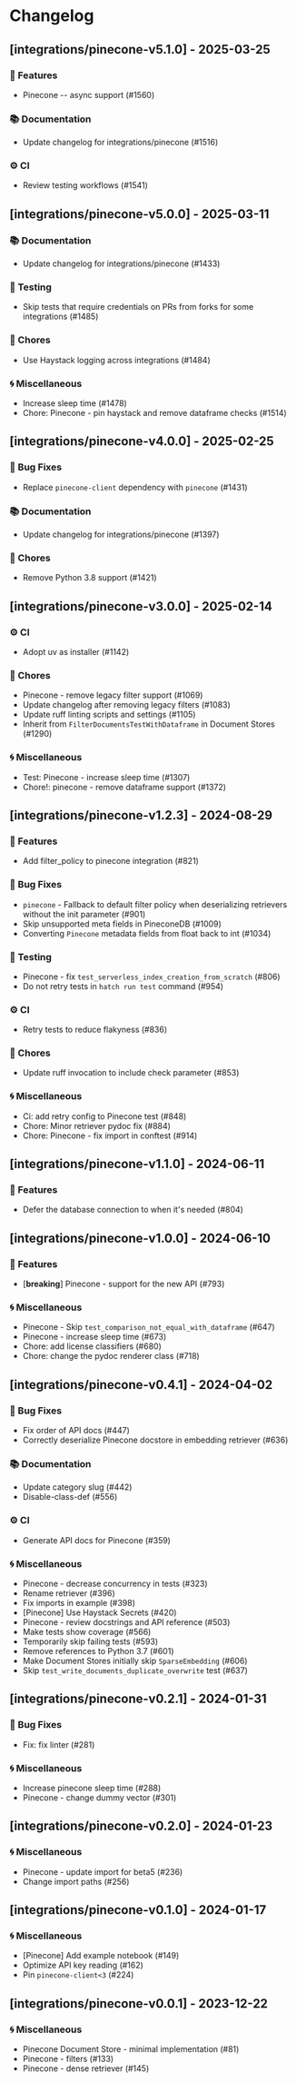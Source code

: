 # Changelog

## [integrations/pinecone-v5.1.0] - 2025-03-25

### 🚀 Features

- Pinecone -- async support (#1560)

### 📚 Documentation

- Update changelog for integrations/pinecone (#1516)

### ⚙️ CI

- Review testing workflows (#1541)

## [integrations/pinecone-v5.0.0] - 2025-03-11

### 📚 Documentation

- Update changelog for integrations/pinecone (#1433)

### 🧪 Testing

- Skip tests that require credentials on PRs from forks for some integrations (#1485)

### 🧹 Chores

- Use Haystack logging across integrations (#1484)

### 🌀 Miscellaneous

- Increase sleep time (#1478)
- Chore: Pinecone - pin haystack and remove dataframe checks (#1514)

## [integrations/pinecone-v4.0.0] - 2025-02-25

### 🐛 Bug Fixes

- Replace `pinecone-client` dependency with `pinecone` (#1431)

### 📚 Documentation

- Update changelog for integrations/pinecone (#1397)

### 🧹 Chores

- Remove Python 3.8 support (#1421)

## [integrations/pinecone-v3.0.0] - 2025-02-14

### ⚙️ CI

- Adopt uv as installer (#1142)

### 🧹 Chores

- Pinecone - remove legacy filter support (#1069)
- Update changelog after removing legacy filters (#1083)
- Update ruff linting scripts and settings (#1105)
- Inherit from `FilterDocumentsTestWithDataframe` in Document Stores (#1290)

### 🌀 Miscellaneous

- Test: Pinecone - increase sleep time (#1307)
- Chore!: pinecone - remove dataframe support (#1372)

## [integrations/pinecone-v1.2.3] - 2024-08-29

### 🚀 Features

- Add filter_policy to pinecone integration (#821)

### 🐛 Bug Fixes

- `pinecone` - Fallback to default filter policy when deserializing retrievers without the init parameter (#901)
- Skip unsupported meta fields in PineconeDB (#1009)
- Converting `Pinecone` metadata fields from float back to int (#1034)

### 🧪 Testing

- Pinecone - fix `test_serverless_index_creation_from_scratch` (#806)
- Do not retry tests in `hatch run test` command (#954)

### ⚙️ CI

- Retry tests to reduce flakyness (#836)

### 🧹 Chores

- Update ruff invocation to include check parameter (#853)

### 🌀 Miscellaneous

- Ci: add retry config to Pinecone test (#848)
- Chore: Minor retriever pydoc fix (#884)
- Chore: Pinecone - fix import in conftest (#914)

## [integrations/pinecone-v1.1.0] - 2024-06-11

### 🚀 Features

- Defer the database connection to when it's needed (#804)


## [integrations/pinecone-v1.0.0] - 2024-06-10

### 🚀 Features

- [**breaking**] Pinecone - support for the new API (#793)

### 🌀 Miscellaneous

- Pinecone - Skip `test_comparison_not_equal_with_dataframe` (#647)
- Pinecone - increase sleep time (#673)
- Chore: add license classifiers (#680)
- Chore: change the pydoc renderer class (#718)

## [integrations/pinecone-v0.4.1] - 2024-04-02

### 🐛 Bug Fixes

- Fix order of API docs (#447)
- Correctly deserialize Pinecone docstore in embedding retriever (#636)

### 📚 Documentation

- Update category slug (#442)
- Disable-class-def (#556)

### ⚙️ CI

- Generate API docs for Pinecone (#359)

### 🌀 Miscellaneous

- Pinecone - decrease concurrency in tests (#323)
- Rename retriever (#396)
- Fix imports in example (#398)
- [Pinecone] Use Haystack Secrets (#420)
- Pinecone - review docstrings and API reference (#503)
- Make tests show coverage (#566)
- Temporarily skip failing tests (#593)
- Remove references to Python 3.7 (#601)
- Make Document Stores initially skip `SparseEmbedding` (#606)
- Skip `test_write_documents_duplicate_overwrite` test (#637)

## [integrations/pinecone-v0.2.1] - 2024-01-31

### 🐛 Bug Fixes

- Fix: fix linter (#281)

### 🌀 Miscellaneous

- Increase pinecone sleep time (#288)
- Pinecone - change dummy vector (#301)

## [integrations/pinecone-v0.2.0] - 2024-01-23

### 🌀 Miscellaneous

- Pinecone - update import for beta5 (#236)
- Change import paths (#256)

## [integrations/pinecone-v0.1.0] - 2024-01-17

### 🌀 Miscellaneous

- [Pinecone] Add example notebook (#149)
- Optimize API key reading (#162)
- Pin `pinecone-client<3` (#224)

## [integrations/pinecone-v0.0.1] - 2023-12-22

### 🌀 Miscellaneous

- Pinecone Document Store - minimal implementation (#81)
- Pinecone - filters (#133)
- Pinecone - dense retriever (#145)

<!-- generated by git-cliff -->
